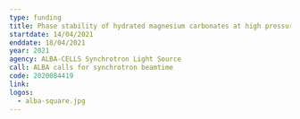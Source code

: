 ```yaml
---
type: funding
title: Phase stability of hydrated magnesium carbonates at high pressures and temperatures. The role of water: Nesquihonite MgCO<sub>3</sub>x3H<sub>2</sub>O and lansfordite MgCO<sub>3</sub>x5H<sub>2</sub>O minerals
startdate: 14/04/2021
enddate: 18/04/2021
year: 2021
agency: ALBA-CELLS Synchrotron Light Source
call: ALBA calls for synchrotron beamtime
code: 2020084419
link:
logos:
  - alba-square.jpg
---
```

